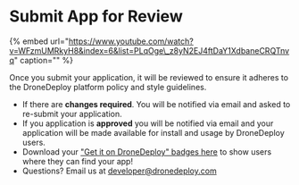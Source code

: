 # Submit App for Review

{% embed url="https://www.youtube.com/watch?v=WFzmUMRkyH8&index=6&list=PLqOge\_z8yN2EJ4ftDaY1XdbaneCRQTnvq" caption="" %}

Once you submit your application, it will be reviewed to ensure it adheres to the DroneDeploy platform policy and style guidelines.

* If there are **changes required**. You will be notified via email and asked to re-submit your application.
* If you application is **approved** you will be notified via email and your application will be made available for install and usage by DroneDeploy users.
* Download your ["Get it on DroneDeploy" badges here](https://www.dropbox.com/sh/a3baugjz3e2r0pj/AAAGaGrclU3aBFye3pBH2sgDa?dl=0) to show users where they can find your app!
* Questions? Email us at developer@dronedeploy.com

